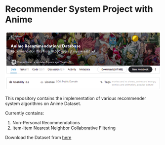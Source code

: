 # Recommender System Project with Anime

![Anime-Recommender-Thumbnail](static/thumbnail.png)

This repository contains the implementation of various recommender system algorithms on Anime Dataset.

Currently contains:

1. Non-Personal Recommendations
2. Item-Item Nearest Neighbor Collaborative Filtering


Download the Dataset from [here](https://www.kaggle.com/CooperUnion/anime-recommendations-database)